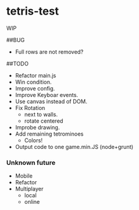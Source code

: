 # tetris-test

WIP

##BUG
 - Full rows are not removed?

##TODO
- Refactor main.js
- Win condition.
- Improve config.
- Improve Keyboar events.
- Use canvas instead of DOM.
- Fix Rotation
	- next to walls.
	- rotate centered
- Improbe drawing.
- Add remaining tetrominoes
	- Colors!
- Output code to one game.min.JS (node+grunt)


### Unknown future
- Mobile
- Refactor
- Multiplayer
	- local
	- online